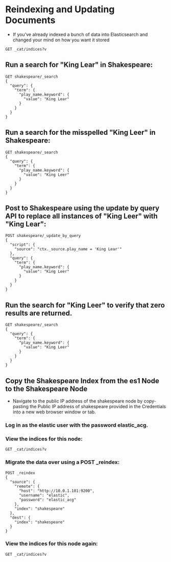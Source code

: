 # Reindexing and Updating Documents
- If you’ve already indexed a bunch of data into Elasticsearch and changed your mind on how you want it stored

```
GET _cat/indices?v
```

## Run a search for "King Lear" in Shakespeare:
```
GET shakespeare/_search
{
  "query": {
    "term": {
      "play_name.keyword": {
        "value": "King Lear"
      }
    }
  }
}
```


## Run a search for the misspelled "King Leer" in Shakespeare:
```
GET shakespeare/_search
{
  "query": {
    "term": {
      "play_name.keyword": {
        "value": "King Leer"
      }
    }
  }
}
```


## Post to Shakespeare using the update by query API to replace all instances of "King Leer" with "King Lear":
```
POST shakespeare/_update_by_query
{
  "script": {
    "source": "ctx._source.play_name = 'King Lear'"
  },
  "query": {
    "term": {
      "play_name.keyword": {
        "value": "King Leer"
      }
    }
  }
}
```

## Run the search for "King Leer" to verify that zero results are returned.
```
GET shakespeare/_search
{
  "query": {
    "term": {
      "play_name.keyword": {
        "value": "King Leer"
      }
    }
  }
}
```

## Copy the Shakespeare Index from the es1 Node to the Shakespeare Node
- Navigate to the public IP address of the shakespeare node by copy-pasting the Public IP address of shakespeare provided in the Credentials into a new web browser window or tab.

### Log in as the elastic user with the password elastic_acg.

### View the indices for this node:
```
GET _cat/indices?v
```

### Migrate the data over using a POST _reindex:
```
POST _reindex
{
  "source": {
    "remote": {
      "host": "http://10.0.1.101:9200",
      "username": "elastic",
      "password": "elastic_acg"
    },
    "index": "shakespeare"
  },
  "dest": {
    "index": "shakespeare"
  }
}
```

### View the indices for this node again:
```
GET _cat/indices?v
```